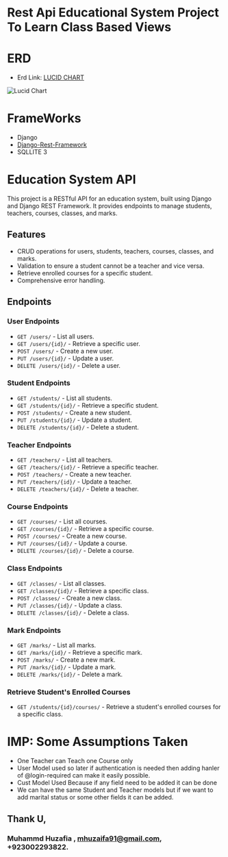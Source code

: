 # Rest Api Educational System Project To Learn Class Based Views
# ERD 
- Erd Link: [LUCID CHART](https://lucid.app/lucidchart/50a1337e-6b99-493f-9a7f-7d616186cbd8/edit?view_items=BNuPDUs6YzPC&invitationId=inv_18d18b9d-e9e6-4017-bbe4-4545ffea12ff
)

![Lucid Chart](![image](https://github.com/MuhammadHuzaifak2025/SoftCodix/assets/115894335/25e88e74-0891-43fb-b4b6-e3b72ad812b1)
)

# FrameWorks

- Django
- [Django-Rest-Framework](https://www.django-rest-framework.org/)
- SQLLITE 3

# Education System API

This project is a RESTful API for an education system, built using Django and Django REST Framework. It provides endpoints to manage students, teachers, courses, classes, and marks.

## Features

- CRUD operations for users, students, teachers, courses, classes, and marks.
- Validation to ensure a student cannot be a teacher and vice versa.
- Retrieve enrolled courses for a specific student.
- Comprehensive error handling.

## Endpoints

### User Endpoints

- `GET /users/` - List all users.
- `GET /users/{id}/` - Retrieve a specific user.
- `POST /users/` - Create a new user.
- `PUT /users/{id}/` - Update a user.
- `DELETE /users/{id}/` - Delete a user.

### Student Endpoints

- `GET /students/` - List all students.
- `GET /students/{id}/` - Retrieve a specific student.
- `POST /students/` - Create a new student.
- `PUT /students/{id}/` - Update a student.
- `DELETE /students/{id}/` - Delete a student.

### Teacher Endpoints

- `GET /teachers/` - List all teachers.
- `GET /teachers/{id}/` - Retrieve a specific teacher.
- `POST /teachers/` - Create a new teacher.
- `PUT /teachers/{id}/` - Update a teacher.
- `DELETE /teachers/{id}/` - Delete a teacher.

### Course Endpoints

- `GET /courses/` - List all courses.
- `GET /courses/{id}/` - Retrieve a specific course.
- `POST /courses/` - Create a new course.
- `PUT /courses/{id}/` - Update a course.
- `DELETE /courses/{id}/` - Delete a course.

### Class Endpoints

- `GET /classes/` - List all classes.
- `GET /classes/{id}/` - Retrieve a specific class.
- `POST /classes/` - Create a new class.
- `PUT /classes/{id}/` - Update a class.
- `DELETE /classes/{id}/` - Delete a class.

### Mark Endpoints

- `GET /marks/` - List all marks.
- `GET /marks/{id}/` - Retrieve a specific mark.
- `POST /marks/` - Create a new mark.
- `PUT /marks/{id}/` - Update a mark.
- `DELETE /marks/{id}/` - Delete a mark.

### Retrieve Student's Enrolled Courses

- `GET /students/{id}/courses/` - Retrieve a student's enrolled courses for a specific class.


# IMP: Some Assumptions Taken
- One Teacher can Teach one Course only
- User Model used so later if authentication is needed then adding hanler of @login-required can make it easily possible.
- Cust Model Used Because if any field need to be added it can be done
- We can have the same Student and Teacher models but if we want to add marital status or some other fields it can be added. 

## Thank U, 
### Muhammd Huzafia , mhuzaifa91@gmail.com, +923002293822.
